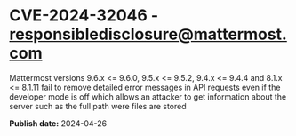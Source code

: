 # CVE-2024-32046 - responsibledisclosure@mattermost.com

Mattermost versions 9.6.x <= 9.6.0, 9.5.x <= 9.5.2, 9.4.x <= 9.4.4 and 8.1.x <= 8.1.11 fail to remove detailed error messages in API requests even if the developer mode is off which allows an attacker to get information about the server such as the full path were files are stored



**Publish date:** 2024-04-26
